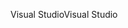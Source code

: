 <span data-ttu-id="38dbe-101">Visual Studio</span><span class="sxs-lookup"><span data-stu-id="38dbe-101">Visual Studio</span></span>